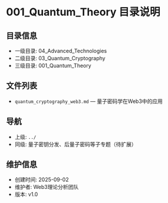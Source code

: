 # 001_Quantum_Theory 目录说明

## 目录信息

- 一级目录: 04_Advanced_Technologies
- 二级目录: 03_Quantum_Cryptography
- 三级目录: 001_Quantum_Theory

## 文件列表

- `quantum_cryptography_web3.md` — 量子密码学在Web3中的应用

## 导航

- 上级: `../`
- 同级: 量子密钥分发、后量子密码等子专题（待扩展）

## 维护信息

- 创建时间: 2025-09-02
- 维护者: Web3理论分析团队
- 版本: v1.0
